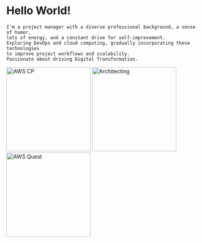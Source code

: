 # Hello World!

    I'm a project manager with a diverse professional background, a sense of humor,
    lots of energy, and a constant drive for self-improvement.
    Exploring DevOps and cloud computing, gradually incorporating these technologies
    to improve project workflows and scalability.
    Passionate about driving Digital Transformation.

<img src="https://images.credly.com/size/220x220/images/00634f82-b07f-4bbd-a6bb-53de397fc3a6/image.png" width="220" height="220" alt="AWS CP">
<img src="https://images.credly.com/size/680x680/images/519a6dba-f145-4c1a-85a2-1d173d6898d9/image.png" width="220" height="220" alt="Architecting">
<img src="https://images.credly.com/size/680x680/images/2784d0d8-327c-406f-971e-9f0e15097003/image.png" width="220" height="220" alt="AWS Quest">
